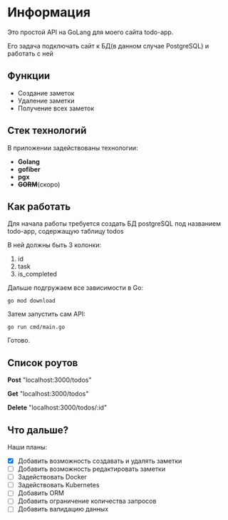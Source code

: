 # Информация

Это простой API на GoLang для моего сайта todo-app.

Его задача подключать сайт к БД(в данном случае PostgreSQL) и работать с ней

## Функции

* Создание заметок
* Удаление заметки
* Получение всех заметок

## Стек технологий

В приложении задействованы технологии:

* **Golang**
* **gofiber**
* **pgx**
* ~~**GORM**~~(скоро)

## Как работать

Для начала работы требуется создать БД postgreSQL под названием todo-app, содержащую таблицу todos

В ней должны быть 3 колонки: 
1. id
2. task
3. is_completed

Дальше подгружаем все зависимости в Go:

```golang
go mod download
```

Затем запустить сам API:

```
go run cmd/main.go
```

Готово. 

## Список роутов

**Post** 
"localhost:3000/todos"

**Get**
"localhost:3000/todos"

**Delete**
"localhost:3000/todos/:id"

## Что дальше?
Наши планы:

- [x] Добавить возможность создавать и удалять заметки
- [ ] Добавить возможность редактировать заметки
- [ ] Задействовать Docker
- [ ] Задействовать Kubernetes
- [ ] Добавить ORM
- [ ] Добавить ограничение количества запросов
- [ ] Добавить валидацию данных
